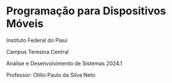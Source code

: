 # Programação para Dispositivos Móveis

Instituto Federal do Piauí

Campus Teresina Central

Análise e Desenvolvimento de Sistemas 2024.1

Professor: Otilio Paulo da Silva Neto